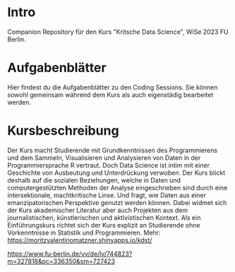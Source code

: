 # Intro 
Companion Repository für den Kurs "Kritsche Data Science", WiSe 2023 FU Berlin. 

# Aufgabenblätter
Hier findest du die Aufgabenblätter zu den Coding Sessions. Sie können sowohl gemeinsam während dem Kurs als auch eigenstädig bearbeitet werden. 

# Kursbeschreibung 
Der Kurs macht Studierende mit Grundkenntnissen des Programmierens und dem Sammeln, Visualisieren und Analysieren von Daten in der Programmiersprache R vertraut. Doch Data Science ist intim mit einer Geschichte von Ausbeutung und Unterdrückung verwoben. Der Kurs blickt deshalb auf die sozialen Beziehungen, welche in Daten und computergestützten Methoden der Analyse eingeschrieben sind durch eine intersektionale, machtkritische Linse. Und fragt, wie Daten aus einer emanzipatorischen Perspektive genutzt werden können. Dabei widmet sich der Kurs akademischer Literatur aber auch Projekten aus dem journalistischen, künstlerischen und aktivistischen Kontext. Als ein Einführungskurs richtet sich der Kurs explizit an Studierende ohne Vorkenntnisse in Statistik und Programmieren. Mehr: https://moritzvalentinomatzner.shinyapps.io/kdst/ 

https://www.fu-berlin.de/vv/de/lv/744823?m=327818&pc=336350&sm=727423 
